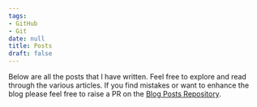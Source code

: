 ```yaml
---
tags:
- GitHub
- Git
date: null
title: Posts
draft: false
---
```


Below are all the posts that I have written. Feel free to explore and read through the various articles. If you find mistakes or want to enhance the blog please feel free to raise a PR on the [Blog Posts Repository](https://github.com/ScottGibb/blog-posts).
